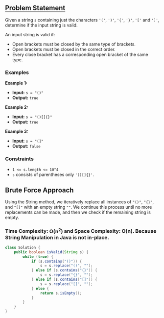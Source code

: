 ## [Problem Statement](https://leetcode.com/problems/valid-parentheses/description/)

Given a string `s` containing just the characters `'('`, `')'`, `'{'`, `'}'`, `'['` and `']'`, determine if the input string is valid.

An input string is valid if:
- Open brackets must be closed by the same type of brackets.
- Open brackets must be closed in the correct order.
- Every close bracket has a corresponding open bracket of the same type.

### Examples

**Example 1:**
- **Input:** `s = "()"`  
- **Output:** `true`

**Example 2:**
- **Input:** `s = "()[]{}"`  
- **Output:** `true`

**Example 3:**
- **Input:** `s = "(]"`  
- **Output:** `false`

### Constraints

- `1 <= s.length <= 10^4`
- `s` consists of parentheses only `'()[]{}'`.

## Brute Force Approach

Using the String method, we iteratively replace all instances of `"()"`, `"{}"`, and `"[]"` with an empty string `""`. We continue this process until no more replacements can be made, and then we check if the remaining string is empty.

### Time Complexity: **O(n<sup>2</sup>)** and Space Complexity: **O(n)**. Because String Manipulation in Java is not in-place.

```java
class Solution {
    public boolean isValid(String s) {
        while (true) {
            if (s.contains("()")) {
                s = s.replace("()", "");
            } else if (s.contains("{}")) {
                s = s.replace("{}", "");
            } else if (s.contains("[]")) {
                s = s.replace("[]", "");
            } else {
                return s.isEmpty();
            }
        }
    }
}
```

